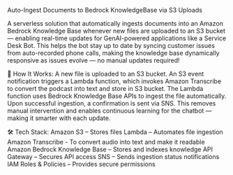 Auto-Ingest Documents to Bedrock KnowledgeBase via S3 Uploads

A serverless solution that automatically ingests documents into an Amazon Bedrock Knowledge Base whenever new files are uploaded to an S3 bucket — enabling real-time updates for GenAI-powered applications like a Service Desk Bot.
This helps the bot stay up to date by syncing customer issues from auto-recorded phone calls, making the knowledge base dynamically responsive as issues evolve — no manual updates required!

🔧 How It Works:
A new file is uploaded to an S3 bucket.
An S3 event notification triggers a Lambda function, which invokes Amazon Transcribe to convert the podcast into text and store in S3 bucket.
The Lambda function uses Bedrock Knowledge Base APIs to ingest the file automatically.
Upon successful ingestion, a confirmation is sent via SNS.
This removes manual intervention and enables continuous learning for the chatbot — making it smarter with each update.

🛠️ Tech Stack:
Amazon S3 – Stores files
Lambda – Automates file ingestion
Amazon Transcribe - To convert audio into text and make it readable
Amazon Bedrock Knowledge Base – Stores and indexes knowledge
API Gateway – Secures API access
SNS – Sends ingestion status notifications
IAM Roles & Policies – Provides secure permissions


